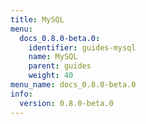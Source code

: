 ```yaml
---
title: MySQL
menu:
  docs_0.8.0-beta.0:
    identifier: guides-mysql
    name: MySQL
    parent: guides
    weight: 40
menu_name: docs_0.8.0-beta.0
info:
  version: 0.8.0-beta.0
---
```


